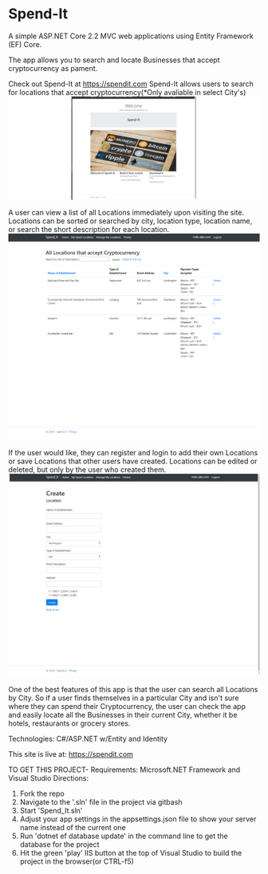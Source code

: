 
# Spend-It 

A simple ASP.NET Core 2.2 MVC web applications using Entity Framework (EF) Core. 

The app allows you to search and locate Businesses that accept cryptocurrency as pament.

Check out Spend-It at https://spendit.com
Spend-It allows users to search for locations that accept cryptocurrency(*Only avaliable in select City's) 
![image](https://github.com/Downeastrussell/Spend-It/blob/master/Spend-It/wwwroot/Pictures/SpendIt.png)

A user can view a list of all Locations immediately upon visiting the site.
Locations can be sorted or searched by city, location type, location name, or search the short description for each location.
![image](https://github.com/Downeastrussell/Spend-It/blob/master/Spend-It/wwwroot/Pictures/Home.png)

If the user would like, they can register and login to add their own Locations or save Locations that other users have created. Locations can be edited or deleted, but only by the user who created them. 
![image](https://github.com/Downeastrussell/Spend-It/blob/master/Spend-It/wwwroot/Pictures/Create.jpg)

One of the best features of this app is that the user can search all Locations by City. So if a user finds themselves in a particular City and isn't sure where they can spend their Cryptocurrency, the user can check the app and easily locate all the Businesses in their current City, whether it be hotels, restaurants or grocery stores.

Technologies:
C#/ASP.NET w/Entity and Identity

This site is live at: https://spendit.com

TO GET THIS PROJECT-
Requirements: Microsoft.NET Framework and Visual Studio
Directions:
1) Fork the repo
2) Navigate to the '.sln' file in the project via gitbash
3) Start 'Spend_It.sln'
4) Adjust your app settings in the appsettings.json file to show your server name instead of the current one
5) Run 'dotnet ef database update' in the command line to get the database for the project
6) Hit the green 'play' IIS button at the top of Visual Studio to build the project in the browser(or CTRL-f5)
